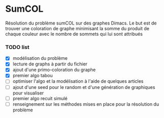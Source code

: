 # SumCOL
Résolution du problème sumCOL sur des graphes Dimacs. 
Le but est de trouver une coloration de graphe minimisant la somme du produit de chaque couleur avec le nombre de sommets qui lui sont attribués 

### TODO list
 - [x] modélisation du problème 
 - [x] lecture de graphs à partir du fichier
 - [x] ajout d'une primo-coloration du graphe
 - [x] premier algo tabou
 - [ ] optimiser l'algo et la modélisation à l'aide de quelques articles
 - [ ] ajout d'une seed pour le random et d'une génération de graphiques pour visualiser
 - [ ] premier algo recuit simulé
 - [ ] renseignement sur les méthodes mises en place pour la résolution du problème
